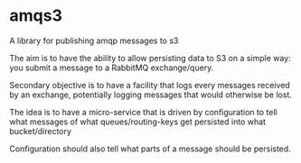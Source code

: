 # amqs3
A library for publishing amqp messages to s3

The aim is to have the ability to allow persisting data to S3 on a simple way: you submit a message to a 
RabbitMQ exchange/query.

Secondary objective is to have a facility that logs every messages received by an exchange, potentially logging messages
that would otherwise be lost.


The idea is to have a micro-service that is driven by configuration to tell what messages of what queues/routing-keys 
get persisted into what bucket/directory

Configuration should also tell what parts of a message should be persisted.

